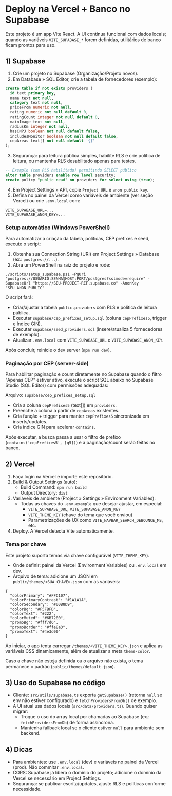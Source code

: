 # Deploy na Vercel + Banco no Supabase

Este projeto é um app Vite React. A UI continua funcional com dados locais; quando as variáveis `VITE_SUPABASE_*` forem definidas, utilitários de banco ficam prontos para uso.

## 1) Supabase

1. Crie um projeto no Supabase (Organização/Projeto novos).
2. Em Database » SQL Editor, crie a tabela de fornecedores (exemplo):

```sql
create table if not exists providers (
  id text primary key,
  name text not null,
  category text not null,
  priceFrom numeric not null,
  rating numeric not null default 0,
  ratingCount integer not null default 0,
  mainImage text not null,
  radiusKm integer not null,
  hasCNPJ boolean not null default false,
  includesMonitor boolean not null default false,
  cepAreas text[] not null default '{}'
);
```

3. Segurança: para leitura pública simples, habilite RLS e crie política de leitura, ou mantenha RLS desabilitado apenas para testes.

```sql
-- Exemplo (com RLS habilitado) permitindo SELECT público
alter table providers enable row level security;
create policy "public read" on providers for select using (true);
```

4. Em Project Settings » API, copie `Project URL` e `anon public key`.
5. Defina no painel da Vercel como variáveis de ambiente (ver seção Vercel) ou crie `.env.local` com:

```
VITE_SUPABASE_URL=... 
VITE_SUPABASE_ANON_KEY=...
```

### Setup automático (Windows PowerShell)

Para automatizar a criação da tabela, políticas, CEP prefixes e seed, execute o script:

1. Obtenha sua Connection String (URI) em Project Settings » Database (ex.: `postgres://...`).
2. Abra um PowerShell na raiz do projeto e rode:

```
./scripts/setup_supabase.ps1 -PgUri "postgres://USUARIO:SENHA@HOST:PORT/postgres?sslmode=require" -SupabaseUrl "https://SEU-PROJECT-REF.supabase.co" -AnonKey "SEU_ANON_PUBLIC"
```

O script fará:
- Criar/ajustar a tabela `public.providers` com RLS e política de leitura pública.
- Executar `supabase/cep_prefixes_setup.sql` (coluna `cepPrefixes5`, trigger e índice GIN).
- Executar `supabase/seed_providers.sql` (insere/atualiza 5 fornecedores de exemplo).
- Atualizar `.env.local` com `VITE_SUPABASE_URL` e `VITE_SUPABASE_ANON_KEY`.

Após concluir, reinicie o dev server (`npm run dev`).

### Paginação por CEP (server-side)

Para habilitar paginação e count diretamente no Supabase quando o filtro "Apenas CEP" estiver ativo, execute o script SQL abaixo no Supabase Studio (SQL Editor) com permissões adequadas:

Arquivo: `supabase/cep_prefixes_setup.sql`
- Cria a coluna `cepPrefixes5` (text[]) em `providers`.
- Preenche a coluna a partir de `cepAreas` existentes.
- Cria função + trigger para manter `cepPrefixes5` sincronizada em inserts/updates.
- Cria índice GIN para acelerar `contains`.

Após executar, a busca passa a usar o filtro de prefixo (`contains('cepPrefixes5', [q5])`) e a paginação/count serão feitas no banco.

## 2) Vercel

1. Faça login na Vercel e importe este repositório.
2. Build & Output Settings (auto):
   - Build Command: `npm run build`
   - Output Directory: `dist`
3. Variáveis de ambiente (Project » Settings » Environment Variables):
   - Todas as chaves do `.env.example` que desejar ajustar, em especial:
     - `VITE_SUPABASE_URL`, `VITE_SUPABASE_ANON_KEY`
     - `VITE_THEME_KEY` (chave do tema que você enviou)
      - Parametrizações de UX como `VITE_NAVBAR_SEARCH_DEBOUNCE_MS`, etc.
4. Deploy. A Vercel detecta Vite automaticamente.

### Tema por chave

Este projeto suporta temas via chave configurável (`VITE_THEME_KEY`).

- Onde definir: painel da Vercel (Environment Variables) ou `.env.local` em dev.
- Arquivo de tema: adicione um JSON em `public/themes/<SUA_CHAVE>.json` com as variáveis:

```
{
  "colorPrimary": "#FFC107",
  "colorPrimaryContrast": "#1A1A1A",
  "colorSecondary": "#00B8D9",
  "colorBg": "#F5FBFD",
  "colorText": "#222",
  "colorMuted": "#6B7280",
  "promoBg": "#fff7d6",
  "promoBorder": "#ffe8a3",
  "promoText": "#4e3d00"
}
```

Ao iniciar, o app tenta carregar `/themes/<VITE_THEME_KEY>.json` e aplica as variáveis CSS dinamicamente, além de atualizar a meta `theme-color`.

Caso a chave não esteja definida ou o arquivo não exista, o tema permanece o padrão (`public/themes/default.json`).

## 3) Uso do Supabase no código

- Cliente: `src/utils/supabase.ts` exporta `getSupabase()` (retorna `null` se env não estiver configurado) e `fetchProvidersFromDb()` de exemplo.
- A UI atual usa dados locais (`src/data/providers.ts`). Quando quiser migrar:
  - Troque o uso do array local por chamadas ao Supabase (ex.: `fetchProvidersFromDb`) de forma assíncrona.
  - Mantenha fallback local se o cliente estiver `null` para ambiente sem backend.

## 4) Dicas

- Para ambientes: use `.env.local` (dev) e variáveis no painel da Vercel (prod). Não commitar `.env.local`.
- CORS: Supabase já libera o domínio do projeto; adicione o domínio da Vercel se necessário em Project Settings.
- Segurança: se publicar escrita/updates, ajuste RLS e políticas conforme necessidade.

<!-- redeploy: manual trigger -->